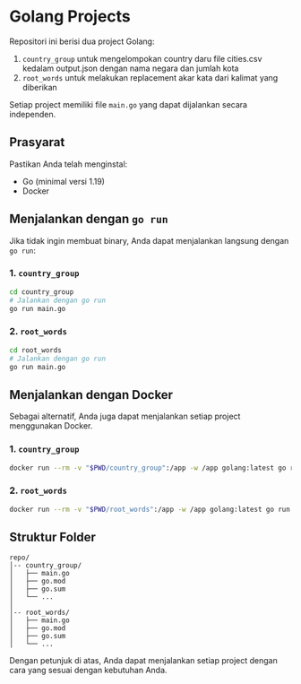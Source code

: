 # Golang Projects

Repositori ini berisi dua project Golang:

1. `country_group` untuk mengelompokan country daru file cities.csv kedalam output.json dengan nama negara dan jumlah kota
2. `root_words` untuk melakukan replacement akar kata dari kalimat yang diberikan

Setiap project memiliki file `main.go` yang dapat dijalankan secara independen.

## Prasyarat

Pastikan Anda telah menginstal:

-   Go (minimal versi 1.19)
-   Docker

## Menjalankan dengan `go run`

Jika tidak ingin membuat binary, Anda dapat menjalankan langsung dengan `go run`:

### 1. `country_group`

```sh
cd country_group
# Jalankan dengan go run
go run main.go
```

### 2. `root_words`

```sh
cd root_words
# Jalankan dengan go run
go run main.go
```

## Menjalankan dengan Docker

Sebagai alternatif, Anda juga dapat menjalankan setiap project menggunakan Docker.

### 1. `country_group`

```sh
docker run --rm -v "$PWD/country_group":/app -w /app golang:latest go run main.go
```

### 2. `root_words`

```sh
docker run --rm -v "$PWD/root_words":/app -w /app golang:latest go run main.go
```

## Struktur Folder

```
repo/
│-- country_group/
│   ├── main.go
│   ├── go.mod
│   ├── go.sum
│   └── ...
│
│-- root_words/
│   ├── main.go
│   ├── go.mod
│   ├── go.sum
│   └── ...
```

Dengan petunjuk di atas, Anda dapat menjalankan setiap project dengan cara yang sesuai dengan kebutuhan Anda.
